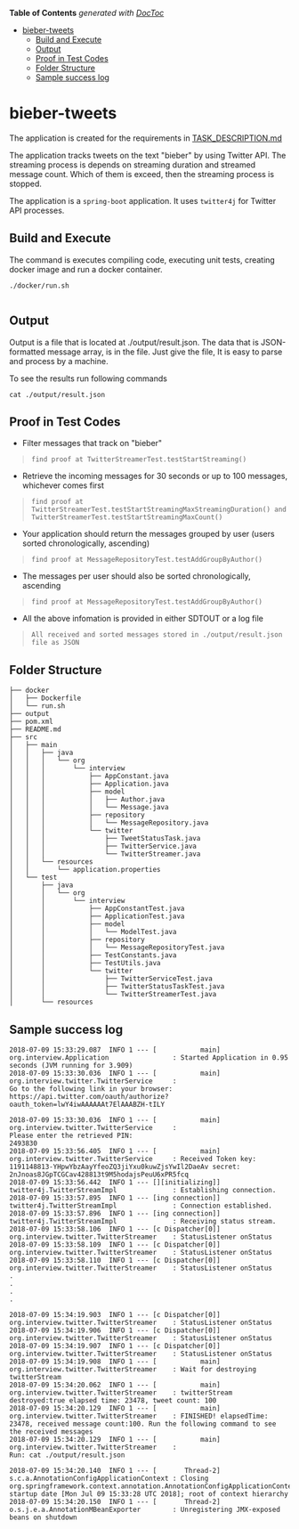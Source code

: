 <!-- START doctoc generated TOC please keep comment here to allow auto update -->
<!-- DON'T EDIT THIS SECTION, INSTEAD RE-RUN doctoc TO UPDATE -->
**Table of Contents**  *generated with [DocToc](https://github.com/thlorenz/doctoc)*

- [bieber-tweets](#bieber-tweets)
  - [Build and Execute](#build-and-execute)
  - [Output](#output)
  - [Proof in Test Codes](#proof-in-test-codes)
  - [Folder Structure](#folder-structure)
  - [Sample success log](#sample-success-log)

<!-- END doctoc generated TOC please keep comment here to allow auto update -->

# bieber-tweets
The application is created for the requirements in [TASK_DESCRIPTION.md](./TASK_DESCRIPTION.md)

The application tracks tweets on the text "bieber" by using Twitter API. The streaming process is depends on streaming duration and streamed message count. Which of them is exceed, then the streaming process is stopped.

The application is a `spring-boot` application. It uses `twitter4j` for Twitter API processes.

## Build and Execute
The command is executes compiling code, executing unit tests, creating docker image and run a docker container.
```
./docker/run.sh
 
```

## Output
Output is a file that is located at ./output/result.json. The data that is JSON-formatted message array, is in the file.
Just give the file, It is easy to parse and process by a machine.

To see the results run following commands
```
cat ./output/result.json
```

## Proof in Test Codes

+ Filter messages that track on "bieber"
> `find proof at TwitterStreamerTest.testStartStreaming()`

+ Retrieve the incoming messages for 30 seconds or up to 100 messages, whichever comes first
> `find proof at TwitterStreamerTest.testStartStreamingMaxStreamingDuration() and TwitterStreamerTest.testStartStreamingMaxCount()`

+ Your application should return the messages grouped by user (users sorted chronologically, ascending)
> `find proof at MessageRepositoryTest.testAddGroupByAuthor()`

+ The messages per user should also be sorted chronologically, ascending
> `find proof at MessageRepositoryTest.testAddGroupByAuthor()`

+ All the above infomation is provided in either SDTOUT or a log file
> `All received and sorted messages stored in ./output/result.json file as JSON`

## Folder Structure

```
├── docker
│   ├── Dockerfile
│   └── run.sh
├── output
├── pom.xml
├── README.md
├── src
│   ├── main
│   │   ├── java
│   │   │   └── org
│   │   │       └── interview
│   │   │           ├── AppConstant.java
│   │   │           ├── Application.java
│   │   │           ├── model
│   │   │           │   ├── Author.java
│   │   │           │   └── Message.java
│   │   │           ├── repository
│   │   │           │   └── MessageRepository.java
│   │   │           └── twitter
│   │   │               ├── TweetStatusTask.java
│   │   │               ├── TwitterService.java
│   │   │               └── TwitterStreamer.java
│   │   └── resources
│   │       └── application.properties
│   └── test
│       ├── java
│       │   └── org
│       │       └── interview
│       │           ├── AppConstantTest.java
│       │           ├── ApplicationTest.java
│       │           ├── model
│       │           │   └── ModelTest.java
│       │           ├── repository
│       │           │   └── MessageRepositoryTest.java
│       │           ├── TestConstants.java
│       │           ├── TestUtils.java
│       │           └── twitter
│       │               ├── TwitterServiceTest.java
│       │               ├── TwitterStatusTaskTest.java
│       │               └── TwitterStreamerTest.java
│       └── resources
```

## Sample success log
```
2018-07-09 15:33:29.087  INFO 1 --- [           main] org.interview.Application                : Started Application in 0.95 seconds (JVM running for 3.909)
2018-07-09 15:33:30.036  INFO 1 --- [           main] org.interview.twitter.TwitterService     : 
Go to the following link in your browser:
https://api.twitter.com/oauth/authorize?oauth_token=lwY4iwAAAAAAt7ElAAABZH-tILY

2018-07-09 15:33:30.036  INFO 1 --- [           main] org.interview.twitter.TwitterService     : 
Please enter the retrieved PIN:
2493830
2018-07-09 15:33:56.405  INFO 1 --- [           main] org.interview.twitter.TwitterService     : Received Token key: 1191148813-YHpwYbzAayYfeoZQ3jiYxu0kuwZjsYwIl2DaeAv secret: 2nJnoas8JGpTCGCav428813t9M5hodajsPeuU6xPR5fcq
2018-07-09 15:33:56.442  INFO 1 --- [][initializing]] twitter4j.TwitterStreamImpl              : Establishing connection.
2018-07-09 15:33:57.895  INFO 1 --- [ing connection]] twitter4j.TwitterStreamImpl              : Connection established.
2018-07-09 15:33:57.896  INFO 1 --- [ing connection]] twitter4j.TwitterStreamImpl              : Receiving status stream.
2018-07-09 15:33:58.106  INFO 1 --- [c Dispatcher[0]] org.interview.twitter.TwitterStreamer    : StatusListener onStatus
2018-07-09 15:33:58.109  INFO 1 --- [c Dispatcher[0]] org.interview.twitter.TwitterStreamer    : StatusListener onStatus
2018-07-09 15:33:58.110  INFO 1 --- [c Dispatcher[0]] org.interview.twitter.TwitterStreamer    : StatusListener onStatus
.
.
.
.

2018-07-09 15:34:19.903  INFO 1 --- [c Dispatcher[0]] org.interview.twitter.TwitterStreamer    : StatusListener onStatus
2018-07-09 15:34:19.906  INFO 1 --- [c Dispatcher[0]] org.interview.twitter.TwitterStreamer    : StatusListener onStatus
2018-07-09 15:34:19.907  INFO 1 --- [c Dispatcher[0]] org.interview.twitter.TwitterStreamer    : StatusListener onStatus
2018-07-09 15:34:19.908  INFO 1 --- [           main] org.interview.twitter.TwitterStreamer    : Wait for destroying twitterStream
2018-07-09 15:34:20.062  INFO 1 --- [           main] org.interview.twitter.TwitterStreamer    : twitterStream destroyed:true elapsed time: 23478, tweet count: 100
2018-07-09 15:34:20.129  INFO 1 --- [           main] org.interview.twitter.TwitterStreamer    : FINISHED! elapsedTime: 23478, received message count:100. Run the following command to see the received messages
2018-07-09 15:34:20.129  INFO 1 --- [           main] org.interview.twitter.TwitterStreamer    : 
Run: cat ./output/result.json

2018-07-09 15:34:20.140  INFO 1 --- [       Thread-2] s.c.a.AnnotationConfigApplicationContext : Closing org.springframework.context.annotation.AnnotationConfigApplicationContext@277d4bef: startup date [Mon Jul 09 15:33:28 UTC 2018]; root of context hierarchy
2018-07-09 15:34:20.150  INFO 1 --- [       Thread-2] o.s.j.e.a.AnnotationMBeanExporter        : Unregistering JMX-exposed beans on shutdown

```
